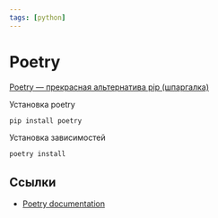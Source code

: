 ```yaml
---
tags: [python]
---
```

# Poetry

[Poetry — прекрасная альтернатива pip (шпаргалка)](https://habr.com/ru/post/593529/)
  
Установка poetry

```sh
pip install poetry
```

Установка зависимостей

```sh
poetry install
```

## Ссылки

* [Poetry documentation](https://python-poetry.org/docs/cli/)